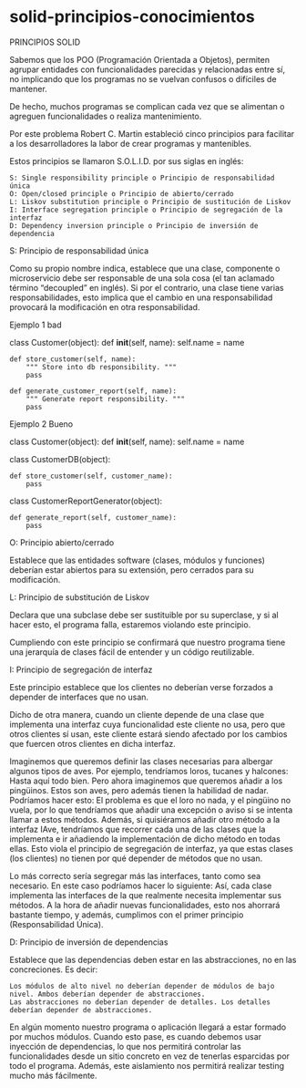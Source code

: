 # solid-principios-conocimientos
PRINCIPIOS SOLID 

Sabemos que los POO (Programación Orientada a Objetos), permiten agrupar entidades con funcionalidades parecidas y relacionadas entre sí, no implicando que los programas no se vuelvan confusos o difíciles de mantener. 

De hecho, muchos programas se complican cada vez que se alimentan o agreguen funcionalidades o realiza mantenimiento. 

Por este problema Robert C. Martin estableció cinco principios para facilitar a los desarrolladores la labor de crear programas y mantenibles. 

Estos principios se llamaron S.O.L.I.D. por sus siglas en inglés:

    S: Single responsibility principle o Principio de responsabilidad única
    O: Open/closed principle o Principio de abierto/cerrado
    L: Liskov substitution principle o Principio de sustitución de Liskov
    I: Interface segregation principle o Principio de segregación de la interfaz
    D: Dependency inversion principle o Principio de inversión de dependencia
    
    
S: Principio de responsabilidad única

Como su propio nombre indica, establece que una clase, componente o microservicio debe ser responsable de una sola cosa (el tan aclamado término “decoupled” en inglés). Si por el contrario, una clase tiene varias responsabilidades, esto implica que el cambio en una responsabilidad provocará la modificación en otra responsabilidad.

Ejemplo 1 bad


class Customer(object):
    def __init__(self, name):
        self.name = name

    def store_customer(self, name):
        """ Store into db responsibility. """
        pass

    def generate_customer_report(self, name):
        """ Generate report responsibility. """
        pass



Ejemplo 2 Bueno


class Customer(object):
    def __init__(self, name):
        self.name = name

class CustomerDB(object):

    def store_customer(self, customer_name):
        pass
class CustomerReportGenerator(object):

    def generate_report(self, customer_name):
        pass
        
        
        
O: Principio abierto/cerrado

Establece que las entidades software (clases, módulos y funciones) deberían estar abiertos para su extensión, pero cerrados para su modificación.


L: Principio de substitución de Liskov

Declara que una subclase debe ser sustituible por su superclase, y si al hacer esto, el programa falla, estaremos violando este principio.

Cumpliendo con este principio se confirmará que nuestro programa tiene una jerarquía de clases fácil de entender y un código reutilizable.


I: Principio de segregación de interfaz

Este principio establece que los clientes no deberían verse forzados a depender de interfaces que no usan.

Dicho de otra manera, cuando un cliente depende de una clase que implementa una interfaz cuya funcionalidad este cliente no usa, pero que otros clientes sí usan, este cliente estará siendo afectado por los cambios que fuercen otros clientes en dicha interfaz.

Imaginemos que queremos definir las clases necesarias para albergar algunos tipos de aves. Por ejemplo, tendríamos loros, tucanes y halcones:
Hasta aquí todo bien. Pero ahora imaginemos que queremos añadir a los pingüinos. Estos son aves, pero además tienen la habilidad de nadar. Podríamos hacer esto:
El problema es que el loro no nada, y el pingüino no vuela, por lo que tendríamos que añadir una excepción o aviso si se intenta llamar a estos métodos. Además, si quisiéramos añadir otro método a la interfaz IAve, tendríamos que recorrer cada una de las clases que la implementa e ir añadiendo la implementación de dicho método en todas ellas. Esto viola el principio de segregación de interfaz, ya que estas clases (los clientes) no tienen por qué depender de métodos que no usan.

Lo más correcto sería segregar más las interfaces, tanto como sea necesario. En este caso podríamos hacer lo siguiente:
Así, cada clase implementa las interfaces de la que realmente necesita implementar sus métodos. A la hora de añadir nuevas funcionalidades, esto nos ahorrará bastante tiempo, y además, cumplimos con el primer principio (Responsabilidad Única).

D: Principio de inversión de dependencias

Establece que las dependencias deben estar en las abstracciones, no en las concreciones. Es decir:

    Los módulos de alto nivel no deberían depender de módulos de bajo nivel. Ambos deberían depender de abstracciones.
    Las abstracciones no deberían depender de detalles. Los detalles deberían depender de abstracciones.

En algún momento nuestro programa o aplicación llegará a estar formado por muchos módulos. Cuando esto pase, es cuando debemos usar inyección de dependencias, lo que nos permitirá controlar las funcionalidades desde un sitio concreto en vez de tenerlas esparcidas por todo el programa. Además, este aislamiento nos permitirá realizar testing mucho más fácilmente.


